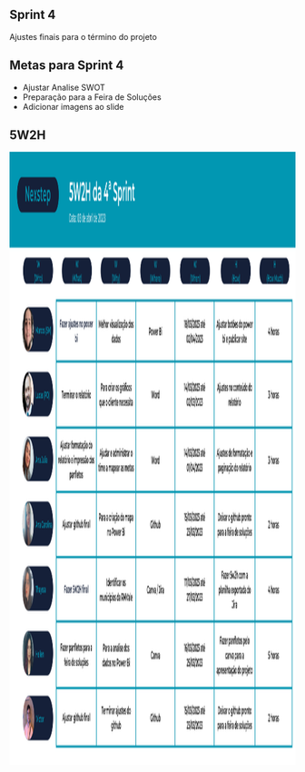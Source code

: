 
## Sprint 4
Ajustes finais para o término do projeto

## Metas para Sprint 4
* Ajustar Analise SWOT
* Preparação para a Feira de Soluções
* Adicionar imagens ao slide

## 5W2H
<img src="https://github.com/MarcosAvanzini/NextStep/blob/main/Imagens/Sprint4.svg" width="1920" height="1080"/>
